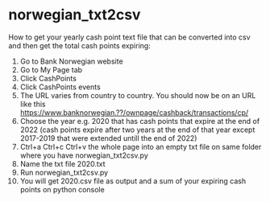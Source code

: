 # norwegian_txt2csv

How to get your yearly cash point text file that can be converted into csv and then get the total cash points expiring:
1. Go to Bank Norwegian website
2. Go to My Page tab
3. Click CashPoints
4. Click CashPoints events
5. The URL varies from country to country. You should now be on an URL like this https://www.banknorwegian.??/ownpage/cashback/transactions/cp/
6. Choose the year e.g. 2020 that has cash points that expire at the end of 2022 (cash points expire after two years at the end of that year except 2017-2019 that were extended untill the end of 2022)
7. Ctrl+a Ctrl+c Ctrl+v the whole page into an empty txt file on same folder where you have norwegian_txt2csv.py
8. Name the txt file 2020.txt
9. Run norwegian_txt2csv.py
10. You will get 2020.csv file as output and a sum of your expiring cash points on python console
